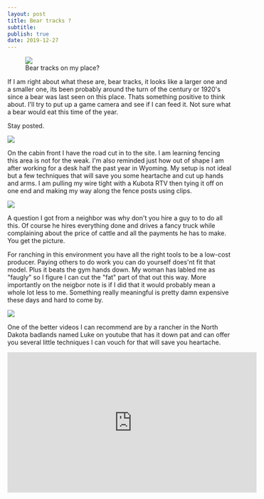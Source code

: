 ```yaml
---
layout: post
title: Bear tracks ?
subtitle: 
publish: true
date: 2019-12-27  
---
```



<figure>
<img src="https://jonkalev.s3-us-west-2.amazonaws.com/beartracks.jpg">
<figcaption> Bear tracks on my place?</figcaption>
</figure>

If I am right about what these are, bear tracks, it looks like a larger one and a smaller one, its been probably around the turn of the century or 1920's since a bear was last seen on this place. Thats something positive to think about. I'll try to put up a game camera and see if I can feed it.
Not sure what a bear would eat this time of the year. 
<p> 
  Stay posted.
  <p>
    <img src="https://jonkalev.s3-us-west-2.amazonaws.com/20191225-DSCF2643.jpg">
<p>
 On the cabin front I have the road cut in to the site. I am learning fencing this area is not for the weak. 
  I'm also reminded just how out of shape I am after working for a desk half the past year in Wyoming.
  My setup is not ideal but a few techniques that will save you some heartache and cut up hands and arms.
  I am pulling my wire tight with a Kubota RTV then tying it off on one end and making my way along the fence posts using clips. 
  <p>
    <img src="https://jonkalev.s3-us-west-2.amazonaws.com/20191225-DSCF2638.JPG">
    <p>
  A question I got from a neighbor was why don't you hire a guy to to do all this.
Of course he hires everything done and drives a fancy truck while complaining about the price of cattle and all the payments he has to make. You get the picture.
 
  For ranching in this environment you have all the right tools to be a low-cost producer. Paying others to do work you can do yourself does'nt fit that model. Plus it beats the gym hands down. My woman has labled me as "faugly" so I figure I can cut the "fat" part of that out this way.
  More importantly on the neigbor note is if I did that it would probably mean a whole lot less to me.
  Something really meaningful is pretty damn expensive these days and hard to come by.
 <p>
<img src="https://jonkalev.s3-us-west-2.amazonaws.com/IMG_1395+copy.jpg">
<p>
  

  One of the better videos I can recommend are by a rancher in the North Dakota badlands named Luke on youtube that has it down pat and can offer you several little techniques I can vouch for that will save you heartache.
  

<iframe width="560" height="315" src="https://www.youtube.com/watch?v=b2r2Mj6g4-w?controls=0" frameborder="0" allow="accelerometer; autoplay; encrypted-media; gyroscope; picture-in-picture" allowfullscreen></iframe>
  


